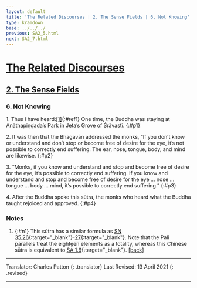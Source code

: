 ```yaml
---
layout: default
title: 'The Related Discourses | 2. The Sense Fields | 6. Not Knowing'
type: kramdown
base: ../../../
previous: SA2_5.html
next: SA2_7.html
---
```


# [The Related Discourses](../index.html)
## [2. The Sense Fields](index.html)
### 6. Not Knowing

1\. Thus I have heard:[\[1\]](#n1){:#ref1} One time, the Buddha was staying at Anāthapiṇḍada’s Park in Jeta’s Grove of Śrāvastī.
{:#p1}

2\. It was then that the Bhagavān addressed the monks, “If you don’t know or understand and don’t stop or become free of desire for the eye, it’s not possible to correctly end suffering. The ear, nose, tongue, body, and mind are likewise.
{:#p2}

3\. “Monks, if you know and understand and stop and become free of desire for the eye, it’s possible to correctly end suffering. If you know and understand and stop and become free of desire for the eye … nose … tongue … body … mind, it’s possible to correctly end suffering.”
{:#p3}

4\. After the Buddha spoke this sūtra, the monks who heard what the Buddha taught rejoiced and approved.
{:#p4}

### Notes

1. {:#n1} This sūtra has a similar formula as [SN 35.26](https://suttacentral.net/sn35.26){:target="_blank"}-[27](https://suttacentral.net/sn35.27){:target="_blank"}. Note that the Pali parallels treat the eighteen elements as a totality, whereas this Chinese sūtra is equivalent to [SĀ 1.6](../01/SA1_6.html){:target="_blank"}. [\[back\]](#ref1)

---

Translator: Charles Patton
{: .translator}
Last Revised: 13 April 2021
{: .revised}

---
